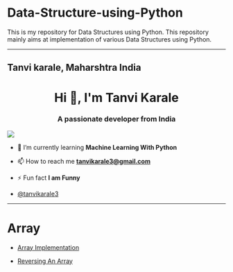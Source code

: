# Data-Structure-using-Python

This is my repository for Data Structures using Python. This repository mainly aims at implementation of various Data Structures using Python.


---------


Tanvi karale,
Maharshtra India
---
<h1 align="center">Hi 👋, I'm Tanvi Karale</h1>
<h3 align="center">A passionate developer from India</h3>

<p align="left"> <img src="https://miro.medium.com/v2/resize:fit:1400/format:webp/1*KpDOKMFAgDWaGTQHL0r70g.png"="tanvikarale3" /> </p>

- 🌱 I’m currently learning **Machine Learning With Python**
- 📫 How to reach me **tanvikarale3@gmail.com**

- ⚡ Fun fact **I am Funny**



- [@tanvikarale3](https://github.com/TanviKarale3)
----

# Array

   * [Array Implementation](https://github.com/TanviKarale3/Data-Structure-using-Python/commit/c648d5bbfac08e64498054618b8fb65a9cab0969)
    
   * [Reversing An Array](https://github.com/TanviKarale3/Data-Structure-using-Python/blob/main/Reversing%20Array.py)
